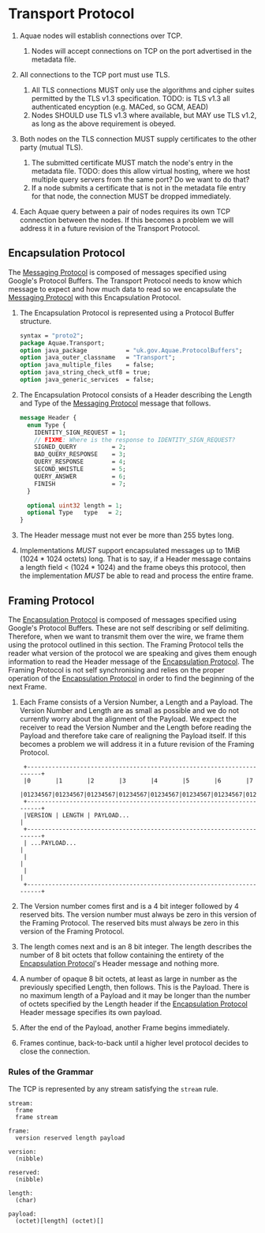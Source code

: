 # Transport Protocol

1. Aquae nodes will establish connections over TCP.

    1. Nodes will accept connections on TCP on the port advertised in the metadata file. 

2. All connections to the TCP port must use TLS.

    1. All TLS connections MUST only use the algorithms and cipher suites permitted by the TLS v1.3 specification.
    TODO: is TLS v1.3 all authenticated encyption (e.g. MACed, so GCM, AEAD)
    2. Nodes SHOULD use TLS v1.3 where available, but MAY use TLS v1.2, as long as the above requirement is obeyed.

3. Both nodes on the TLS connection MUST supply certificates to the other party (mutual TLS).

    1. The submitted certificate MUST match the node's entry in the metadata file. TODO: does this allow virtual hosting, where we host multiple query servers from the same port? Do we want to do that?
    2. If a node submits a certificate that is not in the metadata file entry for that node, the connection MUST be dropped immediately.

4. Each Aquae query between a pair of nodes requires its own TCP connection between the nodes. If this becomes a problem we will address it in a future revision of the Transport Protocol.

## Encapsulation Protocol

The [Messaging Protocol](./messaging.md) is composed of messages specified using Google's Protocol Buffers. The Transport Protocol needs to know which message to expect and how much data to read so we encapsulate the [Messaging Protocol](./messaging.md) with this Encapsulation Protocol.

1. The Encapsulation Protocol is represented using a Protocol Buffer structure.

    ```protobuf
    syntax = "proto2";
    package Aquae.Transport;
    option java_package           = "uk.gov.Aquae.ProtocolBuffers";
    option java_outer_classname   = "Transport";
    option java_multiple_files    = false;
    option java_string_check_utf8 = true;
    option java_generic_services  = false;
    ```
2. The Encapsulation Protocol consists of a Header describing the Length and
   Type of the [Messaging Protocol](./messaging.md) message that follows.

   ```protobuf
   message Header {
     enum Type {
       IDENTITY_SIGN_REQUEST = 1;
       // FIXME: Where is the response to IDENTITY_SIGN_REQUEST?
       SIGNED_QUERY          = 2;
       BAD_QUERY_RESPONSE    = 3;
       QUERY_RESPONSE        = 4;
       SECOND_WHISTLE        = 5;
       QUERY_ANSWER          = 6;
       FINISH                = 7;
     }

     optional uint32 length = 1;
     optional Type   type   = 2;
   }
   ```
3. The Header message must not ever be more than 255 bytes long.

4. Implementations *MUST* support encapsulated messages up to 1MiB (1024 * 1024 octets) long. That is to say, if a Header message contains a length field < (1024 * 1024) and the frame obeys this protocol, then the implementation *MUST* be able to read and process the entire frame.


## Framing Protocol

The [Encapsulation Protocol](#Encapsulation_Protocol) is composed of messages specified using Google's Protocol Buffers. These are not self describing or self delimiting. Therefore, when we want to transmit them over the wire, we frame them using the protocol outlined in this section. The Framing Protocol tells the reader what version of the protocol we are speaking and gives them enough information to read the Header message of the [Encapsulation Protocol](#Encapsulation_Protocol). The Framing Protocol is not self synchronising and relies on the proper operation of the [Encapsulation Protocol](#Encapsulation_Protocol) in order to find the beginning of the next Frame.

1. Each Frame consists of a Version Number, a Length and a Payload. The Version Number and Length are as small as possible and we do not currently worry about the alignment of the Payload. We expect the receiver to read the Version Number and the Length before reading the Payload and therefore take care of realigning the Payload itself. If this becomes a problem we will address it in a future revision of the Framing Protocol.

        +-----------------------------------------------------------------------+
        |0       |1       |2       |3       |4       |5       |6       |7
        |01234567|01234567|01234567|01234567|01234567|01234567|01234567|01234567|
        +-----------------------------------------------------------------------+
        |VERSION | LENGTH | PAYLOAD...                                          |
        +-----------------------------------------------------------------------+
        | ...PAYLOAD...                                                         |
        |                                                                       |
        |                                                                       |
        +-----------------------------------------------------------------------+

2. The Version number comes first and is a 4 bit integer followed by 4 reserved bits. The version number must always be zero in this version of the Framing Protocol. The reserved bits must always be zero in this version of the Framing Protocol.

3. The length comes next and is an 8 bit integer. The length describes the number of 8 bit octets that follow containing the entirety of the [Encapsulation Protocol](#Encapsulation_Protocol)'s Header message and nothing more.

4. A number of opaque 8 bit octets, at least as large in number as the previously specified Length, then follows. This is the Payload. There is no maximum length of a Payload and it may be longer than the number of octets specified by the Length header if the [Encapsulation Protocol](#Encapsulation_Protocol) Header message specifies its own payload.

5. After the end of the Payload, another Frame begins immediately.

6. Frames continue, back-to-back until a higher level protocol decides to close the connection.

### Rules of the Grammar

The TCP is represented by any stream satisfying the `stream` rule.

    stream:
      frame
      frame stream

    frame:
      version reserved length payload

    version:
      (nibble)

    reserved:
      (nibble)

    length:
      (char)

    payload:
      (octet)[length] (octet)[]

